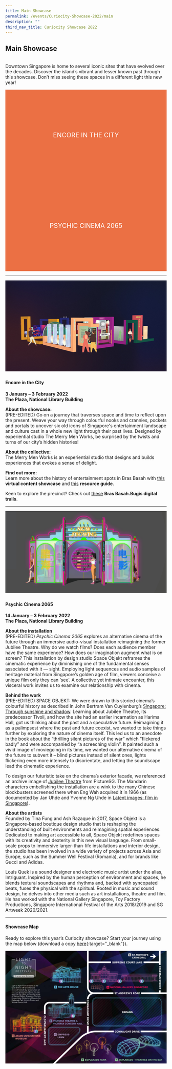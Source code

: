 ```yaml
---
title: Main Showcase
permalink: /events/Curiocity-Showcase-2022/main
description: ""
third_nav_title: Curiocity Showcase 2022
---
```

<style type="text/css">
	/* Click Box */
.clickbox { display: block; position: relative; width: 100%; padding-bottom: 56.25%; background-color: transparent; }
.clickbox span { padding: .5rem; }
.clickbox a { position: absolute; display: flex; width: 100%; height: 100%; align-items: center; justify-content: center; font-size: 1.25rem; text-align: center; text-decoration: none; text-transform: uppercase; }
.clickbox a:focus,
.clickbox a:hover { text-decoration: none; }

/* Orange */
.clickbox.is-orange { background-color: #EB7044; color: #FFFFFF; }
.clickbox.is-orange a { color: #FFFFFF; }
.clickbox.is-orange a:focus,
.clickbox.is-orange a:hover { background-color: #FD4101; color: #FD4101; }	
</style>


## **Main Showcase**
<br>Downtown Singapore is home to several iconic sites that have evolved over the decades. Discover the island’s vibrant and lesser known past through this showcase. Don’t miss seeing these spaces in a different light this new year!

<div class="row is-multiline">
  <div class="col is-one-half">
    <div class="clickbox is-orange">
      <a href="#encoreinthecity">
        <span>Encore in the City</span>
      </a>
    </div>
  </div>
  <div class="col is-one-half">
    <div class="clickbox is-orange">
      <a href="#psychiccinema2065">
        <span>Psychic Cinema 2065</span>
      </a>
    </div>
  </div>
  </div>
	
___

![Alt text for image on Isomer site](/images/encoreinthecity.jpg)
<h5 class="margin--bottom--lg" id="encoreinthecity"></h5>

#### **Encore in the City**
**3 January – 3 February 2022**
<br>**The Plaza, National Library Building**

**About the showcase:**
<br>(PRE-EDITED) Go on a journey that traverses space and time to reflect upon the present. Weave your way through colourful nooks and crannies, pockets and portals to uncover six old icons of Singapore's entertainment landscape and culture cast in a whole new light through their past lives. Designed by experiential studio The Merry Men Works, be surprised by the twists and turns of our city’s hidden histories! 

**About the collective:**
<br>The Merry Men Works is an experiential studio that designs and builds experiences that evokes a sense of delight.

**Find out more:**
<br>Learn more about the history of entertainment spots in Bras Basah with [this](https://staging-nlb-curiocity.netlify.app/events/bb-showcase/entertainment) **virtual content showcase** and [this](https://reference.nlb.gov.sg/guides/sci-tech/sustainability/sustainable-living) **resource guide**.

Keen to explore the precinct? Check out [these](https://www.nhb.gov.sg/brasbasahbugis/) **Bras Basah.Bugis digital trails**.

___

![Alt text for image on Isomer site](/images/psychiccinema2065.jpg)
<h5 class="margin--bottom--lg" id="psychiccinema2065"></h5>

#### **Psychic Cinema 2065**
**14 January – 3 February 2022**
<br>**The Plaza, National Library Building**

**About the installation**
<br>(PRE-EDITED) *Psychic Cinema 2065* explores an alternative cinema of the future through an immersive audio-visual installation reimagining the former Jubilee Theatre. Why do we watch films? Does each audience member have the same experience? How does our imagination augment what is on screen? This installation by design studio Space Objekt reframes the cinematic experience by diminishing one of the fundamental senses associated with it — sight. Employing light sequences and audio samples of heritage material from Singapore’s golden age of film, viewers conceive a unique film only they can ‘see’. A collective yet intimate encounter, this visceral work invites us to examine our relationship with cinema. 

**Behind the work**
<br>(PRE-EDITED) SPACE OBJEKT: We were drawn to this storied cinema’s colourful history as described in John Bertram Van Cuylenburg’s [Singapore: Through sunshine and shadow](https://eservice.nlb.gov.sg/item_holding.aspx?bid=4080104). Learning about Jubilee Theatre, its predecessor Tivoli, and how the site had an earlier incarnation as Harima Hall, got us thinking about the past and a speculative future. Reimagining it as a palimpsest where the past and future coexist, we wanted to take things further by exploring the nature of cinema itself. This led us to an anecdote in the book about the “thrilling silent pictures of the war” which “flickered badly” and were accompanied by “a screeching violin”. It painted such a vivid image of moviegoing in its time, we wanted our alternative cinema of the future to subvert it – blind pictures instead of silent ones, lights flickering even more intensely to disorientate, and letting the soundscape lead the cinematic experience.

To design our futuristic take on the cinema’s exterior facade, we referenced an archive image of [Jubilee Theatre](https://eresources.nlb.gov.sg/pictures/details/7c8de66e-a7ed-4463-b368-0017d7d7ba7a) from PictureSG. The Mandarin characters embellishing the installation are a wink to the many Chinese blockbusters screened there when Eng Wah acquired it in 1966 (as documented by Jan Uhde and Yvonne Ng Uhde in [Latent images: film in Singapore](https://eservice.nlb.gov.sg/item_holding.aspx?bid=13186916)).

**About the artists**
<br>Founded by Tina Fung and Ash Razaque in 2017, Space Objekt is a Singapore-based boutique design studio that is reshaping the understanding of built environments and reimagining spatial experiences. Dedicated to making art accessible to all, Space Objekt redefines spaces with its creativity and dexterity in this new visual language. From small-scale props to immersive larger-than-life installations and interior design, the studio has been involved in a wide variety of projects across Asia and Europe, such as the Summer Well Festival (Romania), and for brands like Gucci and Adidas. 

Louis Quek is a sound designer and electronic music artist under the alias, Intriguant. Inspired by the human perception of environment and spaces, he blends textural soundscapes and rhythms and, backed with syncopated beats, fuses the physical with the spiritual. Rooted in music and sound design, he delves into other media such as art installations, theatre and film. He has worked with the National Gallery Singapore, Toy Factory Productions, Singapore International Festival of the Arts 2018/2019 and SG Artweek 2020/2021.

___

#### **Showcase Map**

Ready to explore this year’s Curiocity showcase? Start your journey using the map below (download a copy [here](/files/sample-light-map.pdf){:target="_blank"}). 

![Alt text for image on Isomer site](/images/sample_light_map.jpg)